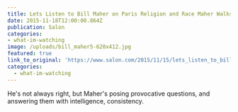 ```yaml
---
title: Lets Listen to Bill Maher on Paris Religion and Race Maher Walks a Fascinating and Tricky Line
date: 2015-11-18T12:00:00.864Z
publication: Salon
categories: 
- what-im-watching
image: /uploads/bill_maher5-620x412.jpg
featured: true
link_to_original: 'https://www.salon.com/2015/11/15/lets_listen_to_bill_maher_on_paris_religion_and_race_maher_walks_a_fascinating_and_tricky_line/'
categories:
  - what-im-watching
---
```


He's not always right, but Maher's posing provocative questions, and answering them with intelligence, consistency.